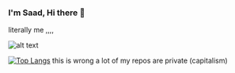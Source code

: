 ### I'm Saad, Hi there 👋

literally me ,,,,

![alt text](https://github.com/saadsheriff/saadsheriff/blob/main/hackerman.jpg?raw=true)

[![Top Langs](https://github-readme-stats.vercel.app/api/top-langs/?username=anuraghazra)](https://github.com/saadsheriff/)
this is wrong a lot of my repos are private (capitalism)

<!--
**saadsheriff/saadsheriff** is a ✨ _special_ ✨ repository because its `README.md` (this file) appears on your GitHub profile.

Here are some ideas to get you started:

- 🔭 I’m currently working on ...
- 🌱 I’m currently learning ...
- 👯 I’m looking to collaborate on ...
- 🤔 I’m looking for help with ...
- 💬 Ask me about ...
- 📫 How to reach me: ...
- 😄 Pronouns: ...
- ⚡ Fun fact: ...
-->
